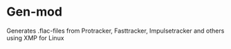# Gen-mod
Generates .flac-files from Protracker, Fasttracker, Impulsetracker and others using XMP for Linux
